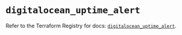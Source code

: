 # `digitalocean_uptime_alert`

Refer to the Terraform Registry for docs: [`digitalocean_uptime_alert`](https://registry.terraform.io/providers/digitalocean/digitalocean/2.66.0/docs/resources/uptime_alert).
